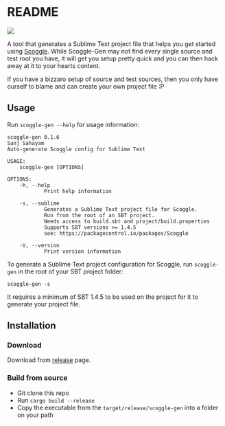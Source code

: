 # README

![](https://img.shields.io/github/v/release/ssanj/scoggle-gen?display_name=tag)

A tool that generates a Sublime Text project file that helps you get started using [Scoggle](https://packagecontrol.io/packages/Scoggle). While Scoggle-Gen may not find every single source and test root you have, it will get you setup pretty quick and you can then hack away at it to your hearts content.

If you have a bizzaro setup of source and test sources, then you only have ourself to blame and can create your own project file :P

## Usage

Run `scoggle-gen --help` for usage information:

```
scoggle-gen 0.1.6
Sanj Sahayam
Auto-generate Scoggle config for Sublime Text

USAGE:
    scoggle-gen [OPTIONS]

OPTIONS:
    -h, --help
            Print help information

    -s, --sublime
            Generates a Sublime Text project file for Scoggle.
            Run from the root of an SBT project.
            Needs access to build.sbt and project/build.properties
            Supports SBT versions >= 1.4.5
            see: https://packagecontrol.io/packages/Scoggle

    -V, --version
            Print version information
```

To generate a Sublime Text project configuration for Scoggle, run `scoggle-gen` in the root of your SBT project folder:

```
scoggle-gen -s
```

It requires a minimum of SBT 1.4.5 to be used on the project for it to generate your project file.

## Installation

### Download

Download from [release](https://github.com/ssanj/scoggle-gen/releases) page.


### Build from source

- Git clone this repo
- Run `cargo build --release`
- Copy the executable from the `target/release/scoggle-gen` into a folder on your path


